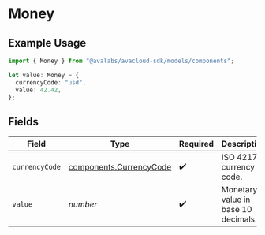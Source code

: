 # Money

## Example Usage

```typescript
import { Money } from "@avalabs/avacloud-sdk/models/components";

let value: Money = {
  currencyCode: "usd",
  value: 42.42,
};
```

## Fields

| Field                                                              | Type                                                               | Required                                                           | Description                                                        | Example                                                            |
| ------------------------------------------------------------------ | ------------------------------------------------------------------ | ------------------------------------------------------------------ | ------------------------------------------------------------------ | ------------------------------------------------------------------ |
| `currencyCode`                                                     | [components.CurrencyCode](../../models/components/currencycode.md) | :heavy_check_mark:                                                 | ISO 4217 currency code.                                            | usd                                                                |
| `value`                                                            | *number*                                                           | :heavy_check_mark:                                                 | Monetary value in base 10 decimals.                                | 42.42                                                              |